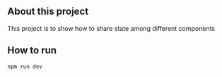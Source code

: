 ## About this project

This project is to show how to share state among different components

## How to run

```
npm run dev
```
